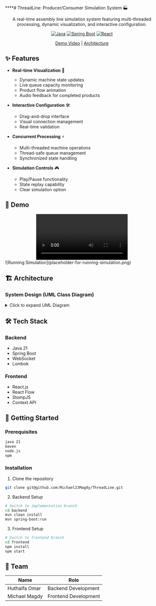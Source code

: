 ****# ThreadLine: Producer/Consumer Simulation System 🏭

<div align="center">


A real-time assembly line simulation system featuring multi-threaded processing, dynamic visualization, and interactive configuration.

[![Java](https://img.shields.io/badge/Java-21-red.svg)](https://www.oracle.com/java/)
[![Spring Boot](https://img.shields.io/badge/Spring%20Boot-3.2.0-green.svg)](https://spring.io/projects/spring-boot)
[![React](https://img.shields.io/badge/React-18.2.0-blue.svg)](https://reactjs.org/)

[Demo Video](#-demo) | [Architecture](#-architecture)

</div>

## ✨ Features

- **Real-time Visualization** 🎯
  - Dynamic machine state updates
  - Live queue capacity monitoring
  - Product flow animation
  - Audio feedback for completed products

- **Interactive Configuration** 🛠
  - Drag-and-drop interface
  - Visual connection management
  - Real-time validation

- **Concurrent Processing** ⚡
  - Multi-threaded machine operations
  - Thread-safe queue management
  - Synchronized state handling

- **Simulation Controls** 🎮
  - Play/Pause functionality
  - State replay capability
  - Clear simulation option

## 🎥 Demo

<div align="center">
<video controls>
  <source src="./out/media/DEMO.mp4" type="video/mp4">
</video>
    <!-- ![Demo]() -->
</div>
![Running Simulation](placeholder-for-running-simulation.png)

</div>

## 🏗 Architecture

### System Design (UML Class Diagram)

<details>
<summary>Click to expand UML Diagram</summary>

```plantuml
@startuml

skinparam class {
    BackgroundColor White
    ArrowColor Black
    BorderColor Black
}

skinparam stereotypeCBackgroundColor LightBlue
skinparam packageBackgroundColor LightGray

package "Observer Pattern" {
    interface Publisher {
        + attach(subscriber: WebSocketSubscriber)
        + detach(subscriber: WebSocketSubscriber)
        + notifySubscribers()
    }

    interface WebSocketSubscriber {
        + notify(event: SimulationEvent)
    }

    class WebSocketService {
        - simulationController: WebSocketController
        - messageQueue: BlockingQueue<SimulationEvent>
        + notify(event: SimulationEvent)
        + init()
    }
}

package "Factory Pattern" {
    class Factory {
        - webSocketService: WebSocketService
        + createMachine(id: String): Machine
        + createQueue(id: String): Queue
    }
}

package "Prototype Pattern" {
    interface Cloneable {
        + clone(): Object
    }

    class Machine {
        - id: String
        - inputQueues: List<Queue>
        - outputQueue: Queue
        - currentProduct: Product
        - running: boolean
        + addInputQueue(queue: Queue)
        + run()
        + start(boolean)
        + stop()
        + clone(): Machine
    }

    class Queue {
        - id: String
        - products: LinkedBlockingDeque<Product>
        + addProduct(product: Product)
        + consume(): Product
        + clone(): Queue
    }

    class Product {
        - id: String
        - color: String
        - generateRandomColor()
        + clone(): Product
    }
}

package "Memento Pattern" {
    class SimulationCaretaker {
        - startMemento: SimulationMemento
        - pauseMemento: SimulationMemento
        + saveStartMemento(memento: SimulationMemento)
        + savePauseMemento(memento: SimulationMemento)
        + getStartMemento(): SimulationMemento
        + getPauseMemento(): SimulationMemento
    }

    class SimulationMemento {
        - machines: Map<String,Machine>
        - queues: Map<String,Queue>
        - products: int
    }

    class SimulationStateManager {
        - caretaker: SimulationCaretaker
        - machinesState: MachineStateHolder
        - queuesState: QueueStateHolder
        + saveInitialState()****
        + savePauseState()
        + restoreInitialState(products: Integer)
        + restorePauseState()
    }
}

package "Core Simulation" {
    class SimulationRepository {
        - connectionManager: ConnectionManager
        - stateManager: SimulationStateManager
        - executor: SimulationExecutor
        + initialize(**config**: SimulationConfig)
        + start()
        + pause()
        + resume()
        + replay(products: int)
    }

    class ConnectionManager {
        - factory: Factory
        - machinesState: MachineStateHolder
        - queuesState: QueueStateHolder
        + createMachines(machines: List<String>)
        + createQueues(queues: List<String>)
        + createConnections(edges: List<Edge>)
    }
}

' Relationships
Publisher <|.. Machine
Publisher <|.. Queue
WebSocketSubscriber <|.. WebSocketService
Cloneable <|.. Machine
Cloneable <|.. Queue
Cloneable <|.. Product

SimulationStateManager --> SimulationCaretaker
SimulationCaretaker --> SimulationMemento
SimulationRepository --> SimulationStateManager
SimulationRepository --> ConnectionManager
ConnectionManager --> Factory

Factory ..> Machine: creates
Factory ..> Queue: creates
Machine --> Queue: uses
Queue --> Product: contains

@enduml
```

</details>

## 🛠 Tech Stack

### Backend
- Java 21
- Spring Boot
- WebSocket
- Lombok

### Frontend
- React.js
- React Flow
- StompJS
- Context API

## 🚀 Getting Started

### Prerequisites
```bash
java 21
maven
node.js
npm
```

### Installation

1. Clone the repository
```bash
git clone git@github.com:Michael23Magdy/ThreadLine.git
```

2. Backend Setup
```bash
# Switch to implementation branch
cd backend
mvn clean install
mvn spring-boot:run
```

3. Frontend Setup
```bash
# Switch to frontend branch
cd frontend
npm install
npm start
```

## 👥 Team

| Name            | Role                    |
| --------------- | ----------------------- |
| Huthaifa Omar   | Backend Development     |
| Michael Magdy   | Frontend Development    |
